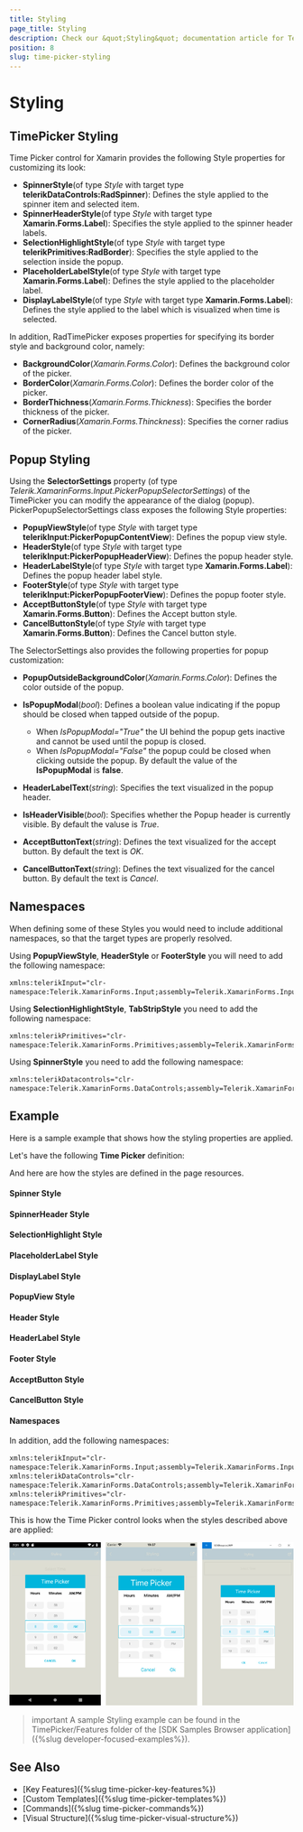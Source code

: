 ```yaml
---
title: Styling
page_title: Styling
description: Check our &quot;Styling&quot; documentation article for Telerik TimePicker for Xamarin control.
position: 8
slug: time-picker-styling
---
```


# Styling

## TimePicker Styling

Time Picker control for Xamаrin provides the following Style properties for customizing its look:

* **SpinnerStyle**(of type *Style* with target type **telerikDataControls:RadSpinner**): Defines the style applied to the spinner item and selected item.
* **SpinnerHeaderStyle**(of type *Style* with target type **Xamarin.Forms.Label**): Specifies the style applied to the spinner header labels.
* **SelectionHighlightStyle**(of type *Style* with target type **telerikPrimitives:RadBorder**): Specifies the style applied to the selection inside the popup. 
* **PlaceholderLabelStyle**(of type *Style* with target type **Xamarin.Forms.Label**): Defines the style applied to the placeholder label. 
* **DisplayLabelStyle**(of type *Style* with target type **Xamarin.Forms.Label**): Defines the style applied to the label which is visualized when time is selected.

In addition, RadTimePicker exposes properties for specifying its border style and background color, namely:

* **BackgroundColor**(*Xamarin.Forms.Color*): Defines the background color of the picker.
* **BorderColor**(*Xamarin.Forms.Color*): Defines the border color of the picker.
* **BorderThichness**(*Xamarin.Forms.Thickness*): Specifies the border thickness of the picker.
* **CornerRadius**(*Xamarin.Forms.Thinckness*): Specifies the corner radius of the picker.

## Popup Styling

Using the **SelectorSettings** property (of type *Telerik.XamarinForms.Input.PickerPopupSelectorSettings*) of the TimePicker you can modify the appearance of the dialog (popup). PickerPopupSelectorSettings class exposes the following Style properties:

* **PopupViewStyle**(of type *Style* with target type **telerikInput:PickerPopupContentView**): Defines the popup view style.
* **HeaderStyle**(of type *Style* with target type **telerikInput:PickerPopupHeaderView**): Defines the popup header style.
* **HeaderLabelStyle**(of type *Style* with target type **Xamarin.Forms.Label**): Defines the popup header label style.
* **FooterStyle**(of type *Style* with target type **telerikInput:PickerPopupFooterView**): Defines the popup footer style.
* **AcceptButtonStyle**(of type *Style* with target type **Xamarin.Forms.Button**): Defines the Accept button style.
* **CancelButtonStyle**(of type *Style* with target type **Xamarin.Forms.Button**): Defines the Cancel button style.

The SelectorSettings also provides the following properties for popup customization:

* **PopupOutsideBackgroundColor**(*Xamarin.Forms.Color*): Defines the color outside of the popup.
* **IsPopupModal**(*bool*): Defines a boolean value indicating if the popup should be closed when tapped outside of the popup. 
	* When *IsPopupModal="True"*  the UI behind the popup gets inactive and cannot be used until the popup is closed. 
	* When *IsPopupModal="False"* the popup could be closed when clicking outside the popup. By default the value of the **IsPopupModal** is **false**.
	
* **HeaderLabelText**(*string*): Specifies the text visualized in the popup header.
* **IsHeaderVisible**(*bool*): Specifies whether the Popup header is currently visible. By default the valuse is *True*.
* **AcceptButtonText**(*string*): Defines the text visualized for the accept button. By default the text is *OK*.
* **CancelButtonText**(*string*): Defines the text visualized for the cancel button. By default the text is *Cancel*. 

## Namespaces

When defining some of these Styles you would need to include additional namespaces, so that the target types are properly resolved.

Using **PopupViewStyle**, **HeaderStyle** or **FooterStyle** you will need to add the following namespace:

```XAML
xmlns:telerikInput="clr-namespace:Telerik.XamarinForms.Input;assembly=Telerik.XamarinForms.Input"
```

Using **SelectionHighlightStyle**, **TabStripStyle** you need to add the following namespace:

```XAML
xmlns:telerikPrimitives="clr-namespace:Telerik.XamarinForms.Primitives;assembly=Telerik.XamarinForms.Primitives"
```

Using **SpinnerStyle** you need to add the following namespace:

```XAML
xmlns:telerikDatacontrols="clr-namespace:Telerik.XamarinForms.DataControls;assembly=Telerik.XamarinForms.DataControls"
```

## Example

Here is a sample example that shows how the styling properties are applied.

Let's have the following **Time Picker** definition:

<snippet id='timepicker-style' />

And here are how the styles are defined in the page resources.

#### Spinner Style

<snippet id='timepicker-style-spinner-style' />

#### SpinnerHeader Style

<snippet id='timepicker-style-spinner-header-style' />

#### SelectionHighlight Style

<snippet id='timepicker-style-selection-highlight-style' />

#### PlaceholderLabel Style

<snippet id='timepicker-style-placeholder-label-style' />

#### DisplayLabel Style

<snippet id='timepicker-style-display-label-style' />

#### PopupView Style

<snippet id='timepicker-style-popupview-style' />

#### Header Style

<snippet id='timepicker-style-header-style' />

#### HeaderLabel Style

<snippet id='timepicker-style-header-label-style' />

#### Footer Style

<snippet id='timepicker-style-footer-style' />

#### AcceptButton Style

<snippet id='timepicker-style-accept-button-style' />

#### CancelButton Style

<snippet id='timepicker-style-cancel-button-style' />

#### Namespaces

In addition, add the following namespaces:

```XAML
xmlns:telerikInput="clr-namespace:Telerik.XamarinForms.Input;assembly=Telerik.XamarinForms.Input"
xmlns:telerikDataControls="clr-namespace:Telerik.XamarinForms.DataControls;assembly=Telerik.XamarinForms.DataControls"
xmlns:telerikPrimitives="clr-namespace:Telerik.XamarinForms.Primitives;assembly=Telerik.XamarinForms.Primitives"
```

This is how the Time Picker control looks when the styles described above are applied:

![Time Picker](images/timepicker_style.png)

>important A sample Styling example can be found in the TimePicker/Features folder of the [SDK Samples Browser application]({%slug developer-focused-examples%}).

## See Also

- [Key Features]({%slug time-picker-key-features%})
- [Custom Templates]({%slug time-picker-templates%})
- [Commands]({%slug time-picker-commands%})
- [Visual Structure]({%slug time-picker-visual-structure%})
